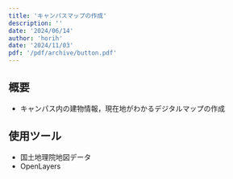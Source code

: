 ```yaml
---
title: 'キャンパスマップの作成'
description: ''
date: '2024/06/14'
author: 'horih'
date: '2024/11/03'
pdf: '/pdf/archive/button.pdf'
---
```


## 概要

- キャンパス内の建物情報，現在地がわかるデジタルマップの作成

## 使用ツール

- 国土地理院地図データ
- OpenLayers
